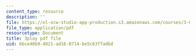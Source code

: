 ```yaml
---
content_type: resource
description: ''
file: https://ol-ocw-studio-app-production.s3.amazonaws.com/courses/3-60-symmetry-structure-and-tensor-properties-of-materials-fall-2005/6bce48b94821ad160714be5c63ffadbd_w1qapsDFz2g.pdf
file_type: application/pdf
resourcetype: Document
title: 3play pdf file
uid: 6bce48b9-4821-ad16-0714-be5c63ffadbd
---
```

